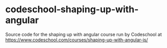 codeschool-shaping-up-with-angular
==================================

Source code for the shaping up with angular course run by Codeschool at https://www.codeschool.com/courses/shaping-up-with-angular-js/
